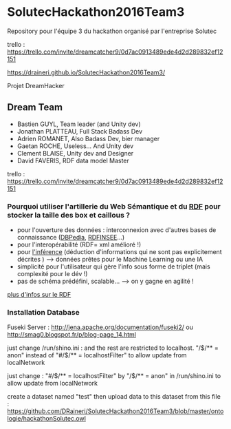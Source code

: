 # SolutecHackathon2016Team3
Repository pour l'équipe 3 du hackathon organisé par l'entreprise Solutec

trello : https://trello.com/invite/dreamcatcher9/0d7ac0913489ede4d2d289832ef12151

https://draineri.github.io/SolutecHackathon2016Team3/

Projet DreamHacker

## Dream Team

* Bastien GUYL, Team leader (and Unity dev)
* Jonathan PLATTEAU, Full Stack Badass Dev
* Adrien ROMANET, Also Badass Dev, bier manager
* Gaetan ROCHE, Useless... And Unity dev
* Clement BLAISE, Unity dev and Designer
* David FAVERIS, RDF data model Master

trello : https://trello.com/invite/dreamcatcher9/0d7ac0913489ede4d2d289832ef12151

### Pourquoi utiliser l'artillerie du Web Sémantique et du [RDF](https://fr.wikipedia.org/wiki/Resource_Description_Framework) pour stocker la taille des box et caillous ?

- pour l'ouverture des données :  interconnexion avec d'autres bases de connaissance ([DBPedia](http://fr.dbpedia.org/page/Lyon), [RDFINSEE](http://rdf.insee.fr/)...)
- pour l'interopérabilité (RDF= xml amélioré !)
- pour [l'inférence](http://www-igm.univ-mlv.fr/~dr/XPOSE2009/Le%20Web%203.0/concepts.html#inference) (déduction d'informations qui ne sont pas explicitement décrites ) --> données prêtes pour le Machine Learning ou une IA
- simplicité pour l'utilisateur qui gère l'info sous forme de triplet (mais complexité pour le dév !)
- pas de schéma prédéfini, scalable... --> on y gagne en agilité !


[plus d'infos sur le RDF](http://www.yoyodesign.org/doc/w3c/rdf-mt/)


### Installation Database
Fuseki Server : http://jena.apache.org/documentation/fuseki2/ ou http://smag0.blogspot.fr/p/blog-page_14.html

just change /run/shino.ini : 
and the rest are restricted to localhost.
"/$/** = anon" instead of  "#/$/** = localhostFilter" to allow update from localNetwork

just change  : 
"#/$/** = localhostFilter" by "/$/** = anon" in /run/shino.ini to allow update from localNetwork

create a dataset named "test"
then upload data to this dataset  from this file : https://github.com/DRaineri/SolutecHackathon2016Team3/blob/master/ontologie/hackathonSolutec.owl



